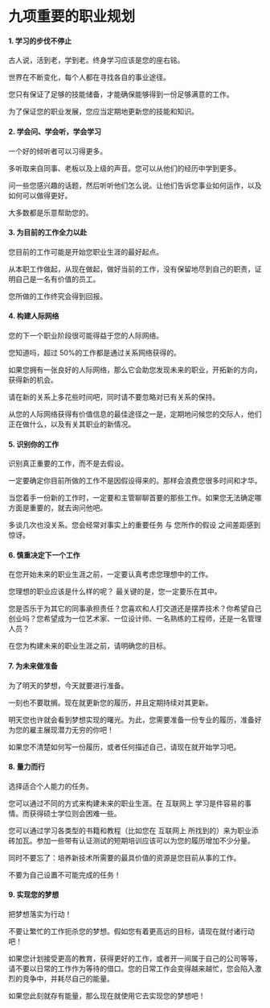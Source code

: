 # 九项重要的职业规划

#### 1. 学习的步伐不停止

古人说，活到老，学到老。终身学习应该是您的座右铭。

世界在不断变化，每个人都在寻找各自的事业途径。

您只有保证了足够的技能储备，才能确保能够得到一份足够满意的工作。

为了保证您的职业发展，您应当定期地更新您的技能和知识。

#### 2. 学会问、学会听，学会学习

一个好的倾听者可以习得更多。

多听取来自同事、老板以及上级的声音。您可以从他们的经历中学到更多。

问一些您感兴趣的话题，然后听听他们怎么说。让他们告诉您事业如何运作，以及如何可以做得更好。

大多数都是乐意帮助您的。

#### 3. 为目前的工作全力以赴

您目前的工作可能是开始您职业生涯的最好起点。

从本职工作做起，从现在做起，做好当前的工作，没有保留地尽到自己的职责，证明自己是一名有价值的员工。

您所做的工作终究会得到回报。

#### 4. 构建人际网络

您的下一个职业阶段很可能得益于您的人际网络。

您知道吗，超过 50%的工作都是通过关系网络获得的。

如果您拥有一张良好的人际网络，那么它会助您发现未来的职业，开拓新的方向，获得新的机会。

请在新的关系上多花些时间吧，同时请不要忽略对已有关系的保持。

从您的人际网络获得有价值信息的最佳途径之一是，定期地问候您的交际人，他们正在做什么，以及有关其职业的新情况。

#### 5. 识别你的工作

识别真正重要的工作，而不是去假设。

一定要确定你目前所做的工作不是因假设得来的。那样会浪费您很多时间和才华。

当您着手一份新的工作时，一定要和主管聊聊首要的那些工作。如果您无法确定哪方面是重要的，就去询问他吧。

多谈几次也没关系。您会经常对事实上的重要任务 与 您所作的假设 之间差距感到惊讶。

#### 6. 慎重决定下一个工作

在您开始未来的职业生涯之前，一定要认真考虑您理想中的工作。

您理想的职业应该是什么样的呢？ 最关键的是，您一定要乐在其中。

您是否乐于为其它的同事承担责任？您喜欢和人打交道还是摆弄技术？你希望自己创业吗？您希望成为一位艺术家、一位设计师、一名熟练的工程师，还是一名管理人员？

在您为构建未来的职业生涯之前，请明确您的目标。

#### 7. 为未来做准备

为了明天的梦想，今天就要进行准备。

一刻也不要耽搁。现在就更新您的履历，并且定期持续对其更新。

明天您也许就会看到梦想实现的曙光。为此，您需要准备一份专业的履历，准备好为您的雇主展现潜力无穷的你吧！

如果您不清楚如何写一份履历，或者任何描述自己，请现在就开始学习吧。

#### 8. 量力而行

选择适合个人能力的任务。

您可以通过不同的方式来构建未来的职业生涯。在 互联网上 学习是件容易的事情。而获得硕士学位则会困难一些。

您可以通过学习各类型的书籍和教程（比如您在 互联网上 所找到的）来为职业添砖加瓦。参加一些带有认证测试的短期培训应该可以为您的履历增加不少分量。

同时不要忘了：培养新技术所需要的最具价值的资源是您目前从事的工作。

不要为自己设置不可能完成的任务！

#### 9. 实现您的梦想

把梦想落实为行动！

不要让繁忙的工作扼杀您的梦想。假如您有着更高远的目标，请现在就付诸行动吧！

如果您计划接受更高的教育，获得更好的工作，或者开一间属于自己的公司等等，请不要以日常的工作作为等待的借口。您的日常工作会变得越来越忙，您会陷入激烈的竞争中，并耗尽自己的能量。

如果您此刻就存有能量，那么现在就使用它去实现您的梦想吧！
